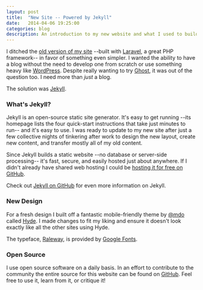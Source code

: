 ```yaml
---
layout: post
title:  "New Site -- Powered by Jekyll"
date:   2014-04-06 19:25:00
categories: blog
description: An introduction to my new website and what I used to build it.
---
```

I ditched the [old version of my site][mf-old] --built with [Laravel][laravel-home], a great PHP framework-- in favor of something even simpler.  I wanted the ability to have a blog without the need to develop one from scratch or use something heavy like [WordPress][wordpress-home].  Despite really wanting to try [Ghost][ghost-blog], it was out of the question too.  I need more than _just_ a blog.

The solution was [Jekyll][jekyll].

### What's Jekyll? ###
Jekyll is an open-source static site generator. It's easy to get running --its homepage lists the four quick-start instructions that take just minutes to run-- and it's easy to use. I was ready to update to my new site after just a few collective nights of tinkering after work to design the new layout, create new content, and transfer mostly all of my old content.

Since Jekyll builds a static website --no database or server-side processing-- it's fast, secure, and easily hosted just about anywhere.  If I didn't already have shared web hosting I could be [hosting it for free on GitHub][github-hosting].

Check out [Jekyll on GitHub][jekyll-gh] for even more information on Jekyll.

### New Design ###
For a fresh design I built off a fantastic mobile-friendly theme by [@mdo][mdo-twitter] called [Hyde][hyde-gh]. I made changes to fit my liking and ensure it doesn't look exactly like all the other sites using Hyde.

The typeface, [Raleway][raleway-home], is provided by [Google Fonts][raleway-gf].

### Open Source ###
I use open source software on a daily basis. In an effort to contribute to the community the entire source for this website can be found on [GitHub][mf-gh].  Feel free to use it, learn from it, or critique it!

[jekyll-gh]: https://github.com/mojombo/jekyll
[jekyll]:    http://jekyllrb.com
[hyde-gh]: https://github.com/poole/hyde
[laravel-home]: http://laravel.com/
[mdo-twitter]: http://twitter.com/mdo
[mf-gh]: http://github.com/ferronsays/mikeferron.com
[ghost-blog]: https://ghost.org/
[raleway-home]: https://www.theleagueofmoveabletype.com/raleway
[raleway-gf]: https://www.google.com/fonts/specimen/Raleway
[wordpress-home]: https://wordpress.org/
[github-hosting]: https://help.github.com/articles/using-jekyll-with-pages
[rubber-duck]: http://en.wikipedia.org/wiki/Rubber_duck_debugging
[mf-old]: http://old.mikeferron.com
